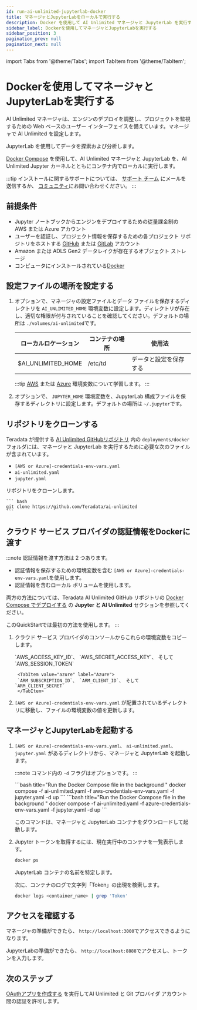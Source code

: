 ```yaml
---
id: run-ai-unlimited-jupyterlab-docker
title: マネージャとJupyterLabをローカルで実行する
description: Docker を使用して AI Unlimited マネージャと JupyterLab を実行する方法を学びます。
sidebar_label: Dockerを使用してマネージャとJupyterLabを実行する
sidebar_position: 3
pagination_prev: null
pagination_next: null
---
```


import Tabs from '@theme/Tabs';
import TabItem from '@theme/TabItem';

# Dockerを使用してマネージャとJupyterLabを実行する

AI Unlimited マネージャは、エンジンのデプロイを調整し、プロジェクトを監視するための Web ベースのユーザー インターフェイスを備えています。マネージャで AI Unlimited を設定します。 

JupyterLab を使用してデータを探索および分析します。

[Docker Compose](https://docs.docker.com/compose/) を使用して、AI Unlimited マネージャと JupyterLab を、AI Unlimited Jupyter カーネルとともにコンテナ内でローカルに実行します。 

:::tip
インストールに関するサポートについては、 <a href="mailto:aiunlimited.support@Teradata.com">サポート チーム</a> にメールを送信するか、 [コミュニティ](https://support.teradata.com/community?id=community_forum&sys_id=b0aba91597c329d0e6d2bd8c1253affa)にお問い合わせください。
:::

## 前提条件

- Jupyter ノートブックからエンジンをデプロイするための従量課金制の AWS または Azure アカウント
- ユーザーを認証し、プロジェクト情報を保存するための各プロジェクト リポジトリをホストする [GitHub](https://github.com) または [GitLab](https://gitlab.com) アカウント
- Amazon または ADLS Gen2 データレイクが存在するオブジェクト ストレージ
- コンピュータにインストールされている[Docker](https://www.docker.com/get-started/) 


## 設定ファイルの場所を設定する

1. オプションで、マネージャの設定ファイルとデータ ファイルを保存するディレクトリを `AI_UNLIMITED_HOME` 環境変数に設定します。ディレクトリが存在し、適切な権限が付与されていることを確認してください。デフォルトの場所は `./volumes/ai-unlimited`です。

    | **ローカルロケーション** | **コンテナの場所** | **使用法** |
    |----------------|--------------------|-------|
    | $AI_UNLIMITED_HOME | /etc/td | データと設定を保存する |

	:::tip
	[AWS](https://docs.aws.amazon.com/sdkref/latest/guide/environment-variables.html) または [Azure](https://github.com/paulbouwer/terraform-azure-quickstarts-samples/blob/master/README.md#azure-authentication) 環境変数について学習します。
	:::

2. オプションで、 `JUPYTER_HOME` 環境変数を、JupyterLab 構成ファイルを保存するディレクトリに設定します。デフォルトの場所は `~/.jupyter`です。


## リポジトリをクローンする

Teradata が提供する [AI Unlimited GitHubリポジトリ](https://github.com/Teradata/ai-unlimited) 内の `deployments/docker` フォルダには、マネージャと JupyterLab を実行するために必要な次のファイルが含まれています。
- `[AWS or Azure]-credentials-env-vars.yaml`
- `ai-unlimited.yaml`
- `jupyter.yaml` 

リポジトリをクローンします。

    ``` bash
    git clone https://github.com/Teradata/ai-unlimited
	```


## クラウド サービス プロバイダの認証情報をDockerに渡す

:::note 
認証情報を渡す方法は 2 つあります。
- 認証情報を保存するための環境変数を含む `[AWS or Azure]-credentials-env-vars.yaml`を使用します。
- 認証情報を含むローカル ボリュームを使用します。 

両方の方法については、Teradata AI Unlimited GitHub リポジトリの [Docker Compose でデプロイする](https://github.com/Teradata/ai-unlimited/blob/develop/deployments/docker/README.md) の **Jupyter と AI Unlimited** セクションを参照してください。

このQuickStartでは最初の方法を使用します。
:::

1. クラウド サービス プロバイダのコンソールからこれらの環境変数をコピーします。

	<Tabs>
		<TabItem value="aws" label="AWS" default>
		`AWS_ACCESS_KEY_ID`、 `AWS_SECRET_ACCESS_KEY`、 そして `AWS_SESSION_TOKEN`
		</TabItem>

		<TabItem value="azure" label="Azure">
		`ARM_SUBSCRIPTION_ID`、 `ARM_CLIENT_ID`、 そして `ARM_CLIENT_SECRET`
		</TabItem>
	</Tabs>

2. `[AWS or Azure]-credentials-env-vars.yaml` が配置されているディレクトリに移動し、ファイルの環境変数の値を更新します。


## マネージャとJupyterLabを起動する

1. `[AWS or Azure]-credentials-env-vars.yaml`、 `ai-unlimited.yaml`、 `jupyter.yaml` があるディレクトリから、マネージャと JupyterLab を起動します。

	:::note
	コマンド内の `-d` フラグはオプションです。
	:::

	<Tabs>
		<TabItem value="aws" label="AWS" default>
		```bash title="Run the Docker Compose file in the background "
		docker compose -f ai-unlimited.yaml -f aws-credentials-env-vars.yaml -f jupyter.yaml -d up 
		```
		</TabItem>
		<TabItem value="azure" label="Azure">
		```bash title="Run the Docker Compose file in the background "
		docker compose -f ai-unlimited.yaml -f azure-credentials-env-vars.yaml -f jupyter.yaml -d up
		```
		</TabItem>
	</Tabs>

	このコマンドは、マネージャと JupyterLab コンテナをダウンロードして起動します。

2. Jupyter トークンを取得するには、現在実行中のコンテナを一覧表示します。

	```bash
	docker ps 
	```
	JupyterLab コンテナの名前を特定します。

	次に、コンテナのログで文字列「Token」の出現を検索します。

	```bash
	docker logs <container_name> | grep 'Token'
	```

## アクセスを確認する

マネージャの準備ができたら、 `http://localhost:3000`でアクセスできるようになります。 

JupyterLabの準備ができたら、 `http://localhost:8888`でアクセスし、トークンを入力します。 


## 次のステップ

[OAuthアプリを作成する](../create-oauth-app.md) を実行してAI Unlimited と Git プロバイダ アカウント間の認証を許可します。


